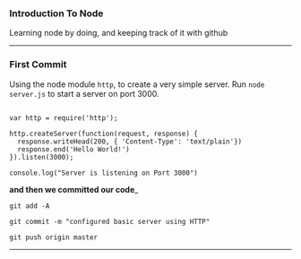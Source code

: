 ### Introduction To Node
Learning node by doing, and keeping track of it with github

---
### First Commit
Using the node module `http`, to create a very simple server.
Run `node server.js` to start a server on port 3000.

```

var http = require('http');

http.createServer(function(request, response) {
  response.writeHead(200, { 'Content-Type': 'text/plain'})
  response.end('Hello World!')
}).listen(3000);

console.log("Server is listening on Port 3000")
```

__and then we committed our code___

`git add -A`

`git commit -m "configured basic server using HTTP"`

`git push origin master`

----
